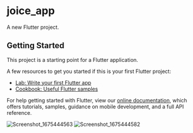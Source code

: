 # joice_app

A new Flutter project.

## Getting Started

This project is a starting point for a Flutter application.

A few resources to get you started if this is your first Flutter project:

- [Lab: Write your first Flutter app](https://flutter.dev/docs/get-started/codelab)
- [Cookbook: Useful Flutter samples](https://flutter.dev/docs/cookbook)

For help getting started with Flutter, view our
[online documentation](https://flutter.dev/docs), which offers tutorials,
samples, guidance on mobile development, and a full API reference.

![Screenshot_1675444563](https://user-images.githubusercontent.com/101965534/216685812-02d9c703-633f-4f5b-8d4b-9c61e2356d6b.png)
![Screenshot_1675444582](https://user-images.githubusercontent.com/101965534/216672261-c05b6fa3-f0b5-4467-963d-55235e163bb5.png)
